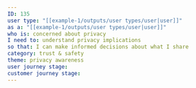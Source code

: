 ```yaml
---
ID: 135
user type: "[[example-1/outputs/user types/user|user]]"
as a: "[[example-1/outputs/user types/user|user]]"
who is: concerned about privacy
I need to: understand privacy implications
so that: I can make informed decisions about what I share
category: trust & safety
theme: privacy awareness
user journey stage:
customer journey stage:
---
```

